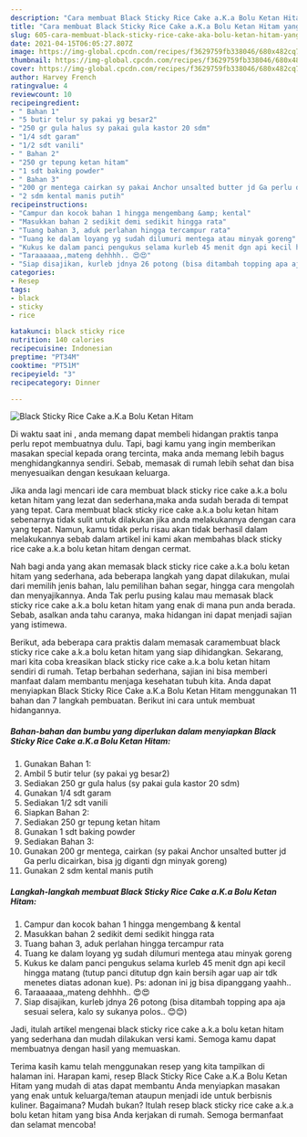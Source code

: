 ```yaml
---
description: "Cara membuat Black Sticky Rice Cake a.K.a Bolu Ketan Hitam yang enak dan Mudah Dibuat"
title: "Cara membuat Black Sticky Rice Cake a.K.a Bolu Ketan Hitam yang enak dan Mudah Dibuat"
slug: 605-cara-membuat-black-sticky-rice-cake-aka-bolu-ketan-hitam-yang-enak-dan-mudah-dibuat
date: 2021-04-15T06:05:27.807Z
image: https://img-global.cpcdn.com/recipes/f3629759fb338046/680x482cq70/black-sticky-rice-cake-aka-bolu-ketan-hitam-foto-resep-utama.jpg
thumbnail: https://img-global.cpcdn.com/recipes/f3629759fb338046/680x482cq70/black-sticky-rice-cake-aka-bolu-ketan-hitam-foto-resep-utama.jpg
cover: https://img-global.cpcdn.com/recipes/f3629759fb338046/680x482cq70/black-sticky-rice-cake-aka-bolu-ketan-hitam-foto-resep-utama.jpg
author: Harvey French
ratingvalue: 4
reviewcount: 10
recipeingredient:
- " Bahan 1"
- "5 butir telur sy pakai yg besar2"
- "250 gr gula halus sy pakai gula kastor 20 sdm"
- "1/4 sdt garam"
- "1/2 sdt vanili"
- " Bahan 2"
- "250 gr tepung ketan hitam"
- "1 sdt baking powder"
- " Bahan 3"
- "200 gr mentega cairkan sy pakai Anchor unsalted butter jd Ga perlu dicairkan bisa jg diganti dgn minyak goreng"
- "2 sdm kental manis putih"
recipeinstructions:
- "Campur dan kocok bahan 1 hingga mengembang &amp; kental"
- "Masukkan bahan 2 sedikit demi sedikit hingga rata"
- "Tuang bahan 3, aduk perlahan hingga tercampur rata"
- "Tuang ke dalam loyang yg sudah dilumuri mentega atau minyak goreng"
- "Kukus ke dalam panci pengukus selama kurleb 45 menit dgn api kecil hingga matang (tutup panci ditutup dgn kain bersih agar uap air tdk menetes diatas adonan kue). Ps: adonan ini jg bisa dipanggang yaahh.."
- "Taraaaaaa,,mateng dehhhh.. 😍😍"
- "Siap disajikan, kurleb jdnya 26 potong (bisa ditambah topping apa aja sesuai selera, kalo sy sukanya polos.. 😊😊)"
categories:
- Resep
tags:
- black
- sticky
- rice

katakunci: black sticky rice 
nutrition: 140 calories
recipecuisine: Indonesian
preptime: "PT34M"
cooktime: "PT51M"
recipeyield: "3"
recipecategory: Dinner

---
```



![Black Sticky Rice Cake a.K.a Bolu Ketan Hitam](https://img-global.cpcdn.com/recipes/f3629759fb338046/680x482cq70/black-sticky-rice-cake-aka-bolu-ketan-hitam-foto-resep-utama.jpg)

Di waktu  saat ini , anda memang dapat membeli hidangan praktis tanpa perlu repot membuatnya dulu. Tapi, bagi kamu yang ingin memberikan masakan special kepada orang tercinta, maka anda memang lebih bagus menghidangkannya sendiri. Sebab, memasak di rumah lebih sehat dan bisa menyesuaikan dengan kesukaan keluarga.

Jika anda lagi mencari ide cara membuat black sticky rice cake a.k.a bolu ketan hitam yang lezat dan sederhana,maka anda sudah berada di tempat yang tepat. Cara membuat black sticky rice cake a.k.a bolu ketan hitam  sebenarnya tidak sulit untuk dilakukan jika anda melakukannya dengan cara yang tepat. Namun, kamu tidak perlu risau akan tidak berhasil dalam melakukannya 
sebab dalam artikel ini kami akan membahas black sticky rice cake a.k.a bolu ketan hitam dengan cermat.  



Nah bagi anda yang akan memasak black sticky rice cake a.k.a bolu ketan hitam yang sederhana, ada beberapa langkah yang dapat dilakukan, mulai dari memilih jenis bahan, lalu pemilihan bahan segar, hingga cara mengolah dan menyajikannya. Anda Tak perlu pusing kalau mau memasak black sticky rice cake a.k.a bolu ketan hitam yang enak di mana pun anda berada. Sebab, asalkan anda  tahu caranya, maka hidangan ini dapat menjadi sajian yang istimewa.

Berikut, ada beberapa cara praktis  dalam memasak caramembuat black sticky rice cake a.k.a bolu ketan hitam yang siap dihidangkan. Sekarang, mari kita coba kreasikan black sticky rice cake a.k.a bolu ketan hitam sendiri di rumah. Tetap berbahan sederhana, sajian ini bisa memberi manfaat dalam membantu menjaga kesehatan tubuh kita. Anda dapat menyiapkan Black Sticky Rice Cake a.K.a Bolu Ketan Hitam menggunakan 11 bahan dan 7 langkah pembuatan. Berikut ini cara untuk membuat hidangannya.

<!--inarticleads1-->

##### Bahan-bahan dan bumbu yang diperlukan dalam menyiapkan Black Sticky Rice Cake a.K.a Bolu Ketan Hitam:

1. Gunakan  Bahan 1:
1. Ambil 5 butir telur (sy pakai yg besar2)
1. Sediakan 250 gr gula halus (sy pakai gula kastor 20 sdm)
1. Gunakan 1/4 sdt garam
1. Sediakan 1/2 sdt vanili
1. Siapkan  Bahan 2:
1. Sediakan 250 gr tepung ketan hitam
1. Gunakan 1 sdt baking powder
1. Sediakan  Bahan 3:
1. Gunakan 200 gr mentega, cairkan (sy pakai Anchor unsalted butter jd Ga perlu dicairkan, bisa jg diganti dgn minyak goreng)
1. Gunakan 2 sdm kental manis putih




<!--inarticleads2-->

##### Langkah-langkah membuat Black Sticky Rice Cake a.K.a Bolu Ketan Hitam:

1. Campur dan kocok bahan 1 hingga mengembang &amp; kental
1. Masukkan bahan 2 sedikit demi sedikit hingga rata
1. Tuang bahan 3, aduk perlahan hingga tercampur rata
1. Tuang ke dalam loyang yg sudah dilumuri mentega atau minyak goreng
1. Kukus ke dalam panci pengukus selama kurleb 45 menit dgn api kecil hingga matang (tutup panci ditutup dgn kain bersih agar uap air tdk menetes diatas adonan kue). Ps: adonan ini jg bisa dipanggang yaahh..
1. Taraaaaaa,,mateng dehhhh.. 😍😍
1. Siap disajikan, kurleb jdnya 26 potong (bisa ditambah topping apa aja sesuai selera, kalo sy sukanya polos.. 😊😊)




Jadi, itulah artikel mengenai  black sticky rice cake a.k.a bolu ketan hitam  yang sederhana dan mudah dilakukan versi kami. Semoga kamu dapat membuatnya dengan hasil yang memuaskan. 

Terima kasih kamu telah menggunakan resep yang kita tampilkan di halaman ini. Harapan kami, resep  Black Sticky Rice Cake a.K.a Bolu Ketan Hitam yang mudah di atas dapat membantu Anda menyiapkan masakan yang enak untuk keluarga/teman ataupun menjadi ide untuk berbisnis kuliner. Bagaimana? Mudah bukan? Itulah resep black sticky rice cake a.k.a bolu ketan hitam yang bisa Anda kerjakan di rumah. Semoga bermanfaat dan selamat mencoba!

